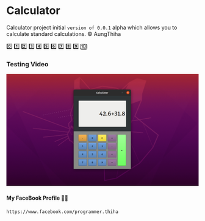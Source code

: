 # Calculator
Calculator project initial `version of 0.0.1` alpha which allows you to calculate standard calculations. :copyright: AungThiha

:zero: :one: :two: :three: :four: :five: :six: :seven: :eight: :nine: :keycap_ten:


### Testing Video

[![](https://github.com/Thiha112/Calculator/blob/main/Calculator_version_0.0.1.png)](http://www.youtube.com/watch?v==DHBVx2mURvQ&t=3s)


#### My FaceBook Profile :man_technologist:
`https://www.facebook.com/programmer.thiha`
